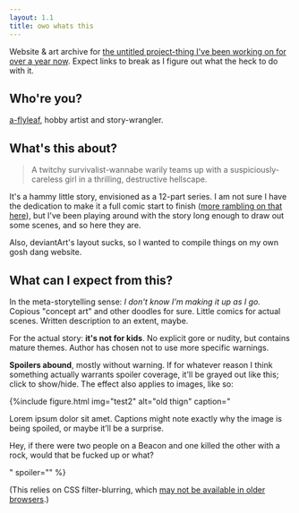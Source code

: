 ```yaml
---
layout: 1.1
title: owo whats this
---
```

Website & art archive for <a href="https://www.deviantart.com/a-flyleaf/gallery?q=%23unmooredrandos" target="_blank">the untitled project-thing I've been working on for over a year now</a>. Expect links to break as I figure out what the heck to do with it.

## Who're you?
<a href="https://a-flyleaf.github.io" target="_blank">a-flyleaf</a>, hobby artist and story-wrangler.

## What's this about?
> A twitchy survivalist-wannabe warily teams up with a suspiciously-careless girl in a thrilling, destructive hellscape.

It's a hammy little story, envisioned as a 12-part series. I am not sure I have the dedication to make it a full comic start to finish (<a href="https://a-flyleaf.github.io/blog/project-rambling#now-what" target="_blank">more rambling on that here</a>), but I've been playing around with the story long enough to draw out some scenes, and so here they are.

Also, deviantArt's layout sucks, so I wanted to compile things on my own gosh dang website.

## What can I expect from this?
In the meta-storytelling sense: *I don't know I'm making it up as I go.* Copious "concept art" and other doodles for sure. Little comics for actual scenes. Written description to an extent, maybe.

For the actual story: **it's not for kids**. No explicit gore or nudity, but contains mature themes. Author has chosen not to use more specific warnings.

**Spoilers abound**, mostly without warning. If for whatever reason I think something actually warrants spoiler coverage, it'll be grayed out <span class="spoiler">like this</span>; click to show/hide. The effect also applies to images, like so:

{%include figure.html
	img="test2"
	alt="old thign"
	caption="<p>Lorem ipsum dolor sit amet. Captions might note exactly why the image is being spoiled, or maybe it’ll be a surprise.</p><p><span class='spoiler'>Hey, if there were two people on a Beacon and one killed the other with a rock, would that be fucked up or what?</span></p>"
	spoiler=""
%}

(This relies on CSS filter-blurring, which <a href="https://caniuse.com/css-filters" target="_blank">may not be available in older browsers</a>.)